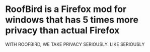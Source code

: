 RoofBird is a Firefox mod for windows that has 5 times more privacy than actual Firefox
===========================================================================================


WITH ROOFBIRD, WE TAKE PRIVACY SERIOUSLY. LIKE SERIOUSLY
